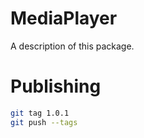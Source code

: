 # MediaPlayer

A description of this package.

# Publishing

```bash
git tag 1.0.1
git push --tags
```
